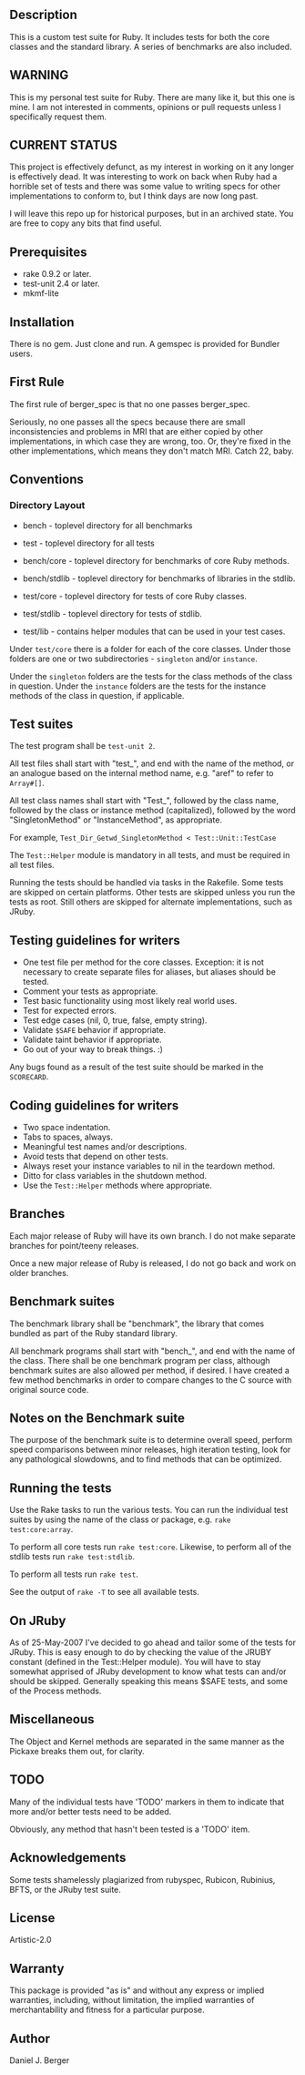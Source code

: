## Description
This is a custom test suite for Ruby. It includes tests for both the core
classes and the standard library. A series of benchmarks are also included.

## WARNING
This is my personal test suite for Ruby. There are many like it, but this one
is mine. I am not interested in comments, opinions or pull requests unless
I specifically request them.

## CURRENT STATUS
This project is effectively defunct, as my interest in working on it any
longer is effectively dead. It was interesting to work on back when Ruby had
a horrible set of tests and there was some value to writing specs for other
implementations to conform to, but I think days are now long past.

I will leave this repo up for historical purposes, but in an archived state.
You are free to copy any bits that find useful.

## Prerequisites
* rake 0.9.2 or later.
* test-unit 2.4 or later.
* mkmf-lite

## Installation
There is no gem. Just clone and run.
A gemspec is provided for Bundler users.

## First Rule
The first rule of berger_spec is that no one passes berger_spec.

Seriously, no one passes all the specs because there are small inconsistencies
and problems in MRI that are either copied by other implementations, in which
case they are wrong, too. Or, they're fixed in the other implementations, which
means they don't match MRI. Catch 22, baby.

## Conventions

### Directory Layout
* bench - toplevel directory for all benchmarks
* test  - toplevel directory for all tests
   
* bench/core   - toplevel directory for benchmarks of core Ruby methods.
* bench/stdlib - toplevel directory for benchmarks of libraries in the stdlib.
* test/core    - toplevel directory for tests of core Ruby classes.
* test/stdlib  - toplevel directory for tests of stdlib.
* test/lib     - contains helper modules that can be used in your test cases.
   
Under `test/core` there is a folder for each of the core classes. Under
those folders are one or two subdirectories - `singleton` and/or `instance`.
   
Under the `singleton` folders are the tests for the class methods of the
class in question. Under the `instance` folders are the tests for the instance
methods of the class in question, if applicable.
   
## Test suites
The test program shall be `test-unit 2`.

All test files shall start with "test_", and end with the name of the method,
or an analogue based on the internal method name, e.g. "aref" to refer to
`Array#[]`.
   
All test class names shall start with "Test_", followed by the class name,
followed by the class or instance method (capitalized), followed by the word
"SingletonMethod" or "InstanceMethod", as appropriate.
   
For example, `Test_Dir_Getwd_SingletonMethod < Test::Unit::TestCase`

The `Test::Helper` module is mandatory in all tests, and must be
required in all test files.
 
Running the tests should be handled via tasks in the Rakefile. Some tests
are skipped on certain platforms. Other tests are skipped unless you run
the tests as root. Still others are skipped for alternate implementations,
such as JRuby.
   
## Testing guidelines for writers
* One test file per method for the core classes. Exception: it is not necessary
  to create separate files for aliases, but aliases should be tested.
* Comment your tests as appropriate.
* Test basic functionality using most likely real world uses.
* Test for expected errors.
* Test edge cases (nil, 0, true, false, empty string).
* Validate `$SAFE` behavior if appropriate.
* Validate taint behavior if appropriate.
* Go out of your way to break things. :)
   
Any bugs found as a result of the test suite should be marked in the `SCORECARD`.
   
## Coding guidelines for writers
* Two space indentation.
* Tabs to spaces, always.
* Meaningful test names and/or descriptions.
* Avoid tests that depend on other tests.
* Always reset your instance variables to nil in the teardown method.
* Ditto for class variables in the shutdown method.
* Use the `Test::Helper` methods where appropriate.

## Branches
Each major release of Ruby will have its own branch. I do not make separate
branches for point/teeny releases.

Once a new major release of Ruby is released, I do not go back and work
on older branches.

## Benchmark suites
The benchmark library shall be "benchmark", the library that comes bundled
as part of the Ruby standard library.

All benchmark programs shall start with "bench_", and end with the name of
the class.  There shall be one benchmark program per class, although
benchmark suites are also allowed per method, if desired. I have created
a few method benchmarks in order to compare changes to the C source with
original source code.

## Notes on the Benchmark suite
The purpose of the benchmark suite is to determine overall speed, perform
speed comparisons between minor releases, high iteration testing, look for
any pathological slowdowns, and to find methods that can be optimized.
   
## Running the tests
Use the Rake tasks to run the various tests. You can run the individual
test suites by using the name of the class or package, e.g. `rake
test:core:array`.
  
To perform all core tests run `rake test:core`. Likewise, to perform all
of the stdlib tests run `rake test:stdlib`.
 
To perform all tests run `rake test`.

See the output of `rake -T` to see all available tests.

## On JRuby
As of 25-May-2007 I've decided to go ahead and tailor some of the tests
for JRuby. This is easy enough to do by checking the value of the JRUBY
constant (defined in the Test::Helper module). You will have to stay
somewhat apprised of JRuby development to know what tests can and/or
should be skipped. Generally speaking this means $SAFE tests, and some of
the Process methods.
   
## Miscellaneous
The Object and Kernel methods are separated in the same manner as the
Pickaxe breaks them out, for clarity.

## TODO
Many of the individual tests have 'TODO' markers in them to indicate that
more and/or better tests need to be added.

Obviously, any method that hasn't been tested is a 'TODO' item.

## Acknowledgements
Some tests shamelessly plagiarized from rubyspec, Rubicon, Rubinius,
BFTS, or the JRuby test suite.

## License
Artistic-2.0

## Warranty
This package is provided "as is" and without any express or
implied warranties, including, without limitation, the implied
warranties of merchantability and fitness for a particular purpose.

## Author
Daniel J. Berger
